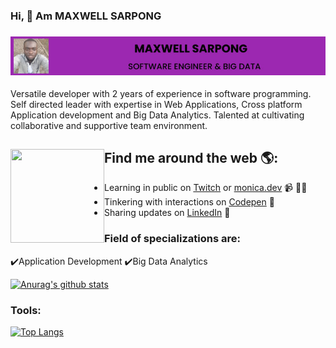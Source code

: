 ### Hi, 👋 Am MAXWELL SARPONG


### <img src="https://raw.githubusercontent.com/maxwellsarpong/maxwellsarpong/master/maxwell.jpg" alt="banner that says Maxwell Sarpong - software engineer">
Versatile developer with 2 years of experience in software programming. Self directed leader with expertise in Web Applications, Cross platform Application development and Big Data Analytics. Talented at cultivating collaborative and supportive team environment.

## Find me around the web 🌎: <a href="https://github.com/sponsors/M0nica"><img align="left" width="150" height="150" src="https://github.com/M0nica/M0nica/blob/main/octomonica/m0nica-octocat-rotating.gif?raw=true"></a>
- Learning in public on <a href="https://www.twitch.tv/blacktechdiva">Twitch</a> or <a href="https://www.monica.dev">monica.dev</a> 📹 ✍🏾
- Tinkering with interactions on <a href="https://codepen.io/m0nica"> Codepen</a> 🏓
- Sharing updates on <a href="https://www.linkedin.com/in/monicampowell/">LinkedIn</a> 💼

### Field of specializations are:
:heavy_check_mark:Application Development 
:heavy_check_mark:Big Data Analytics

[![Anurag's github stats](https://github-readme-stats.vercel.app/api?username=maxwellsarpong&hide=contribs,prs&show_icons=true&theme=radical)](https://github.com/anuraghazra/github-readme-stats)

### Tools:
[![Top Langs](https://github-readme-stats.vercel.app/api/top-langs/?username=maxwellsarpong)](https://github.com/anuraghazra/github-readme-stats)

<!--
**maxwellsarpong/maxwellsarpong** is a ✨ _special_ ✨ repository because its `README.md` (this file) appears on your GitHub profile.

Here are some ideas to get you started:

- 🔭 I’m currently working on ...
- 🌱 I’m currently learning ...
- 👯 I’m looking to collaborate on ...
- 🤔 I’m looking for help with ...
- 💬 Ask me about ...
- 📫 How to reach me: ...
- 😄 Pronouns: ...
- ⚡ Fun fact: ...
-->
